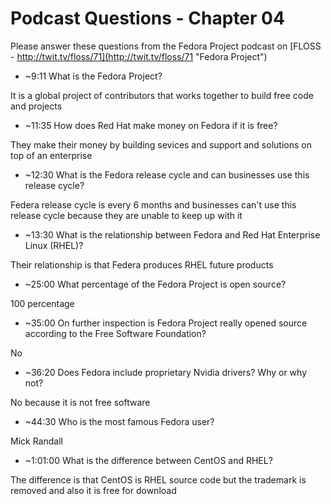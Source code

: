 # Podcast Questions - Chapter 04

Please answer these questions from the Fedora Project podcast on [FLOSS - http://twit.tv/floss/71](http://twit.tv/floss/71 "Fedora Project")

* ~9:11 What is the Fedora Project?

It is a global project of contributors that works together to build free code and projects

* ~11:35 How does Red Hat make money on Fedora if it is free?

They make their money by building sevices and support and solutions on top of an enterprise

* ~12:30 What is the Fedora release cycle and can businesses use this release cycle?

Federa release cycle is every 6 months and businesses can't use this release cycle because they are unable to keep up with it

* ~13:30 What is the relationship between Fedora and Red Hat Enterprise Linux (RHEL)?

Their relationship is that Federa produces RHEL future products

* ~25:00 What percentage of the Fedora Project is open source?

100 percentage

* ~35:00 On further inspection is Fedora Project really opened source according to the Free Software Foundation?

No

* ~36:20 Does Fedora include proprietary Nvidia drivers? Why or why not?

No because it is not free software

* ~44:30 Who is the most famous Fedora user?

Mick Randall

* ~1:01:00 What is the difference between CentOS and RHEL?

The difference is that CentOS is RHEL source code but the trademark is removed and also it is free for download
